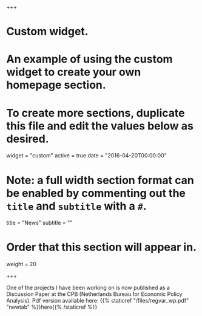 +++
# Custom widget.
# An example of using the custom widget to create your own homepage section.
# To create more sections, duplicate this file and edit the values below as desired.
widget = "custom"
active = true
date = "2016-04-20T00:00:00"

# Note: a full width section format can be enabled by commenting out the `title` and `subtitle` with a `#`.
title = "News"
subtitle = ""

# Order that this section will appear in.
weight = 20

+++

One of the projects I have been working on is now published as a Discussion Paper at the CPB (Netherlands Bureau for Economic Policy Analysis). Pdf version available here: {{% staticref "/files/regvar_wp.pdf" "newtab" %}}here{{% /staticref %}}
